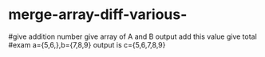 # merge-array-diff-various-
#give addition number give array of A and B
output add this value give total 
#exam a={5,6,},b={7,8,9}
output is c={5,6,7,8,9}
